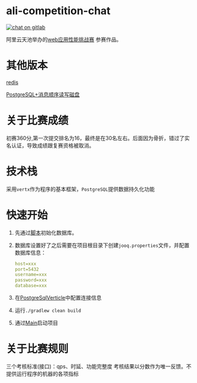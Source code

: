# ali-competition-chat
[![chat on gitlab](https://img.shields.io/gitter/room/mampod/payment?logo=github)](https://github.com/scientificCommunity/blog-sample/issues)

阿里云天池举办的[web应用性能挑战赛](https://tianchi.aliyun.com/competition/entrance/531907/rankingList/1) 参赛作品。
# 其他版本
[redis](https://github.com/scientificCommunity/ali-competition-chat)

[PostgreSQL+消息顺序读写磁盘](https://github.com/scientificCommunity/ali-competition-chat/tree/feature/psql-read-disk)
# 关于比赛成绩
初赛360分,第一次提交排名为16，最终是在30名左右。后面因为骨折，错过了实名认证，导致成绩跟复赛资格被取消。

# 技术栈
采用`vertx`作为程序的基本框架，`PostgreSQL`提供数据持久化功能

# 快速开始
1. 先通过[脚本](scripts/init.sql)初始化数据库。

2. 数据库设置好了之后需要在项目根目录下创建`jooq.properties`文件，并配置数据库信息：
    ```yaml
    host=xxx
    port=5432
    username=xxx
    password=xxx
    database=xxx
    ```
3. 在[PostgreSqlVerticle](src/main/kotlin/org/baichuan/chat/db/verticle/PostgreSqlVerticle.kt)中配置连接信息

4. 运行`./gradlew clean build`

5. 通过[Main](src/main/kotlin/org/baichuan/chat/Main.kt)启动项目

# 关于比赛规则
三个考核标准(接口)：qps、时延、功能完整度
考核结果以分数作为唯一反馈。不提供运行程序的机器的各项指标
